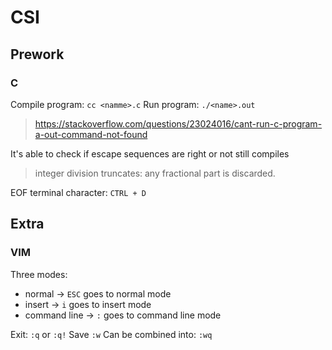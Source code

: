 # CSI


## Prework

### C

Compile program: `cc <namme>.c`
Run program: `./<name>.out`
> https://stackoverflow.com/questions/23024016/cant-run-c-program-a-out-command-not-found

It's able to check if escape sequences are right or not still compiles

> integer division truncates: any fractional part is discarded.

EOF terminal character: `CTRL + D`



## Extra

### VIM
Three modes:
* normal -> `ESC` goes to normal mode
* insert  -> `i` goes to insert mode
* command line -> `:` goes to command line mode

Exit: `:q` or `:q!`
Save `:w`
Can be combined into: `:wq`


